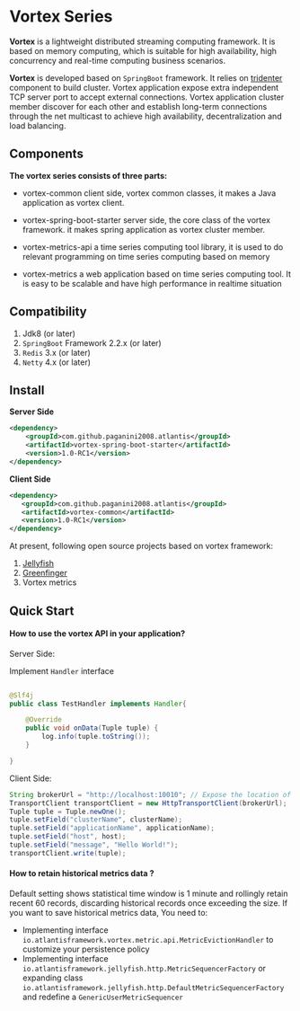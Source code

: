 # Vortex Series

**Vortex** is a lightweight distributed streaming computing framework. It is based on memory computing, which is suitable for high availability, high concurrency and real-time computing business scenarios.

**Vortex** is developed based on <code>SpringBoot</code> framework. It relies on [tridenter](https://github.com/paganini2008/tridenter-spring-boot-starter.git) component to build cluster. Vortex application expose extra independent TCP server port to accept external connections. Vortex application cluster member discover for each other and establish long-term connections through the net  multicast to achieve  high availability, decentralization and load balancing.

## Components

**The vortex series consists of three parts:**

* vortex-common
  client side, vortex common classes, it makes a  Java application as vortex client.
  
* vortex-spring-boot-starter
  server side, the core class of the vortex framework. it makes spring application  as vortex  cluster member.
  
* vortex-metrics-api
  a time series computing  tool library, it is used to do relevant  programming on  time series computing based on memory

* vortex-metrics
  a web application based on time series computing tool. It is easy to be scalable and have high performance in realtime situation

## Compatibility

1. Jdk8 (or later)
2. <code>SpringBoot</code> Framework 2.2.x (or later)
3. <code>Redis</code> 3.x (or later)
4. <code>Netty</code> 4.x (or later)

## Install

**Server Side**
```xml
<dependency>
	<groupId>com.github.paganini2008.atlantis</groupId>
	<artifactId>vortex-spring-boot-starter</artifactId>
	<version>1.0-RC1</version>
</dependency>
```
**Client Side**
```xml
<dependency>
   <groupId>com.github.paganini2008.atlantis</groupId>
   <artifactId>vortex-common</artifactId>
   <version>1.0-RC1</version>
</dependency>
```

At present, following open source projects based on vortex framework: 
1. [Jellyfish](https://github.com/paganini2008/jellyfish.git)
2. [Greenfinger](https://github.com/paganini2008/greenfinger.git)
3. Vortex metrics

## Quick Start

#### How to use the vortex API in your application?

Server Side: 

Implement <code>Handler</code> interface

``` java

@Slf4j
public class TestHandler implements Handler{

    @Override
    public void onData(Tuple tuple) {
        log.info(tuple.toString());
    }

}

```

Client Side:
``` java
String brokerUrl = "http://localhost:10010"; // Expose the location of Server Side
TransportClient transportClient = new HttpTransportClient(brokerUrl);
Tuple tuple = Tuple.newOne();
tuple.setField("clusterName", clusterName);
tuple.setField("applicationName", applicationName);
tuple.setField("host", host);
tuple.setField("message", "Hello World!");
transportClient.write(tuple);

```

####   How to retain historical metrics data ?

Default setting shows statistical time window is 1 minute and rollingly retain recent 60 records, discarding historical records once exceeding the size. If you want to save historical metrics data, You need to:

* Implementing interface <code>io.atlantisframework.vortex.metric.api.MetricEvictionHandler</code>  to customize your persistence policy
* Implementing interface <code>io.atlantisframework.jellyfish.http.MetricSequencerFactory</code> or expanding class <code>io.atlantisframework.jellyfish.http.DefaultMetricSequencerFactory</code> and redefine a <code>GenericUserMetricSequencer</code>






